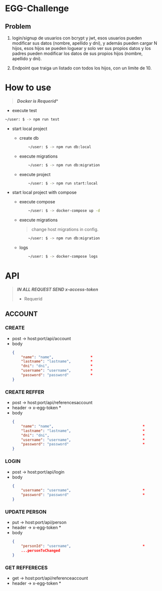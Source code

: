 # EGG-Challenge

## Problem

1. login/signup de usuarios con bcrypt y jwt, esos usuarios pueden modificar sus datos (nombre, apellido y dni), y además pueden cargar N hijos, esos hijos se pueden loguear y solo ver sus propios datos y los padres pueden modificar los datos de sus propios hijos (nombre, apellido y dni).

2. Endpoint que traiga un listado con todos los hijos, con un limite de 10.

# How to use 

> ***Docker is Requerid****

- execute test

```bash
~/user: $ -> npm run test
```

- start local project 
	- create db
		```bash
			~/user: $ -> npm run db:local
		```
	- execute migrations
		```bash
			~/user: $ -> npm run db:migration
		```
	- execute project
		```bash
			~/user: $ -> npm run start:local 
		```

- start local project with compose 
	- execute compose
		```bash
			~/user: $ -> docker-compose up -d
		```
	- execute migrations
		> change host migrations in config.
		```bash
			~/user: $ -> npm run db:migration
		```
	- logs
		```bash
			~/user: $ -> docker-compose logs 
		```


# API

> ***IN ALL REQUEST SEND x-access-token***
> * Requerid

## ACCOUNT

### CREATE

- post -> host:port/api/account
- body 
	```json
	{
		"name": "name", 				*
		"lastname": "lastname",			*
		"dni": "dni",					*
		"username": "username",			*
		"password": "password"			*
	}
	```

### CREATE REFFER

- post -> host:port/api/referencesaccount
- header -> x-egg-token											*
- body 
	```json
	{
		"name": "name", 										*
		"lastname": "lastname",									*
		"dni": "dni",											*
		"username": "username",									*
		"password": "password"									*
	}
	```

### LOGIN

- post -> host:port/api/login
- body 
	```json
	{
		"username": "username",									*
		"password": "password"									*
	}
	```

### UPDATE PERSON

- put -> host:port/api/person
- header -> x-egg-token											*
- body 
	```json
	{
		"personId": "username", 								*
		...personToChanged
	}
	```

### GET REFFERECES

- get -> host:port/api/referenceaccount
- header -> x-egg-token											*
